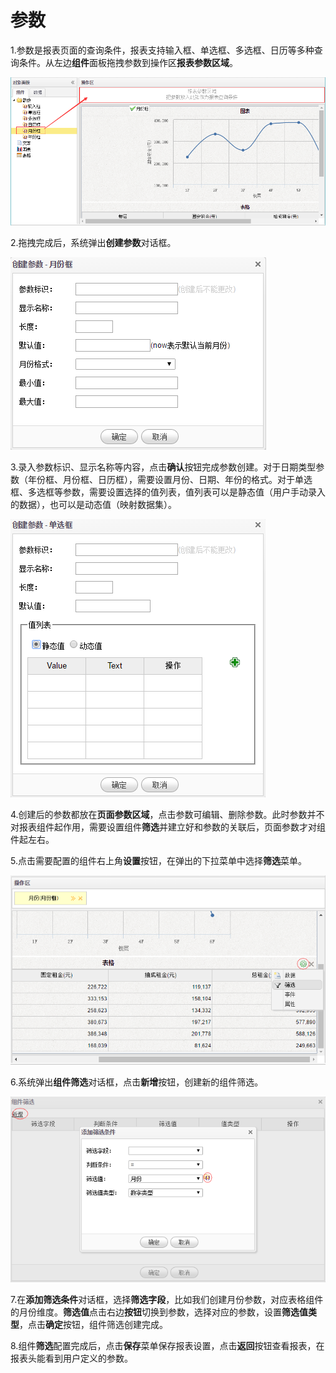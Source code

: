 # 参数

1.参数是报表页面的查询条件，报表支持输入框、单选框、多选框、日历等多种查询条件。从左边**组件**面板拖拽参数到操作区**报表参数区域**。

![](/assets/import60.png)

2.拖拽完成后，系统弹出**创建参数**对话框。

![](/assets/import61.png)

3.录入参数标识、显示名称等内容，点击**确认**按钮完成参数创建。对于日期类型参数（年份框、月份框、日历框），需要设置月份、日期、年份的格式。对于单选框、多选框等参数，需要设置选择的值列表，值列表可以是静态值（用户手动录入的数据），也可以是动态值（映射数据集）。

![](/assets/import62.png)

4.创建后的参数都放在**页面参数区域**，点击参数可编辑、删除参数。此时参数并不对报表组件起作用，需要设置组件**筛选**并建立好和参数的关联后，页面参数才对组件起左右。

5.点击需要配置的组件右上角**设置**按钮，在弹出的下拉菜单中选择**筛选**菜单。

![](/assets/import63.png)

6.系统弹出**组件筛选**对话框，点击**新增**按钮，创建新的组件筛选。

![](/assets/import64.png)

7.在**添加筛选条件**对话框，选择**筛选字段**，比如我们创建月份参数，对应表格组件的月份维度。**筛选值**点击右边**按钮**切换到参数，选择对应的参数，设置**筛选值类型**，点击**确定**按钮，组件筛选创建完成。

8.组件**筛选**配置完成后，点击**保存**菜单保存报表设置，点击**返回**按钮查看报表，在报表头能看到用户定义的参数。


